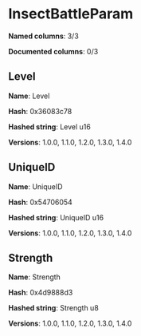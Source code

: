 # InsectBattleParam
**Named columns**: 3/3

**Documented columns**: 0/3

## Level

**Name**: Level

**Hash**: 0x36083c78

**Hashed string**: Level u16

**Versions**: 1.0.0, 1.1.0, 1.2.0, 1.3.0, 1.4.0

## UniqueID

**Name**: UniqueID

**Hash**: 0x54706054

**Hashed string**: UniqueID u16

**Versions**: 1.0.0, 1.1.0, 1.2.0, 1.3.0, 1.4.0

## Strength

**Name**: Strength

**Hash**: 0x4d9888d3

**Hashed string**: Strength u8

**Versions**: 1.0.0, 1.1.0, 1.2.0, 1.3.0, 1.4.0


